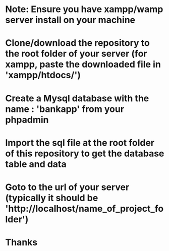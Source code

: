 # Note: Ensure you have xampp/wamp server install on your machine

# Clone/download the repository to the root folder of your server (for xampp, paste the downloaded file in 'xampp/htdocs/')

# Create a Mysql database with the name : 'bankapp' from your phpadmin

# Import the sql file at the root folder of this repository to get the database table and data

# Goto to the url of your server (typically it should be 'http://localhost/name_of_project_folder')

# Thanks
